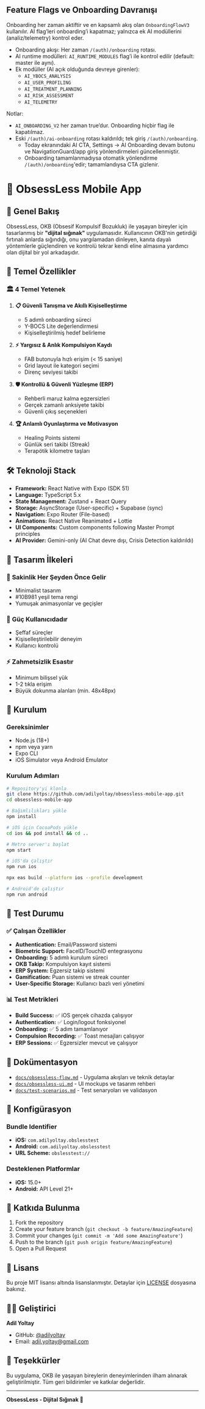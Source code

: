 ## Feature Flags ve Onboarding Davranışı

Onboarding her zaman aktiftir ve en kapsamlı akış olan `OnboardingFlowV3` kullanılır. AI flag’leri onboarding’i kapatmaz; yalnızca ek AI modüllerini (analiz/telemetry) kontrol eder.

- Onboarding akışı: Her zaman `/(auth)/onboarding` rotası.
- AI runtime modülleri: `AI_RUNTIME_MODULES` flag’i ile kontrol edilir (default: master ile aynı).
- Ek modüller (AI açık olduğunda devreye girenler):
  - `AI_YBOCS_ANALYSIS`
  - `AI_USER_PROFILING`
  - `AI_TREATMENT_PLANNING`
  - `AI_RISK_ASSESSMENT`
  - `AI_TELEMETRY`

Notlar:
- `AI_ONBOARDING_V2` her zaman true’dur. Onboarding hiçbir flag ile kapatılmaz.
- Eski `/(auth)/ai-onboarding` rotası kaldırıldı; tek giriş `/(auth)/onboarding`.
  - Today ekranındaki AI CTA, Settings → AI Onboarding devam butonu ve NavigationGuard/app giriş yönlendirmeleri güncellenmiştir.
  - Onboarding tamamlanmadıysa otomatik yönlendirme `/(auth)/onboarding`'edir; tamamlandıysa CTA gizlenir.

# 🌟 ObsessLess Mobile App

## 📱 Genel Bakış

ObsessLess, OKB (Obsesif Kompulsif Bozukluk) ile yaşayan bireyler için tasarlanmış bir **"dijital sığınak"** uygulamasıdır. Kullanıcının OKB'nin getirdiği fırtınalı anlarda sığındığı, onu yargılamadan dinleyen, kanıta dayalı yöntemlerle güçlendiren ve kontrolü tekrar kendi eline almasına yardımcı olan dijital bir yol arkadaşıdır.

## 🎯 Temel Özellikler

### 🏛️ **4 Temel Yetenek**

1. **📋 Güvenli Tanışma ve Akıllı Kişiselleştirme**
   - 5 adımlı onboarding süreci
   - Y-BOCS Lite değerlendirmesi
   - Kişiselleştirilmiş hedef belirleme

2. **⚡ Yargısız & Anlık Kompulsiyon Kaydı**
   - FAB butonuyla hızlı erişim (< 15 saniye)
   - Grid layout ile kategori seçimi
   - Direnç seviyesi takibi

3. **🛡️ Kontrollü & Güvenli Yüzleşme (ERP)**
   - Rehberli maruz kalma egzersizleri
   - Gerçek zamanlı anksiyete takibi
   - Güvenli çıkış seçenekleri

4. **🏆 Anlamlı Oyunlaştırma ve Motivasyon**
   - Healing Points sistemi
   - Günlük seri takibi (Streak)
   - Terapötik kilometre taşları

## 🛠️ Teknoloji Stack

- **Framework:** React Native with Expo (SDK 51)
- **Language:** TypeScript 5.x
- **State Management:** Zustand + React Query
- **Storage:** AsyncStorage (User-specific) + Supabase (sync)
- **Navigation:** Expo Router (File-based)
- **Animations:** React Native Reanimated + Lottie
- **UI Components:** Custom components following Master Prompt principles
- **AI Provider:** Gemini-only (AI Chat devre dışı, Crisis Detection kaldırıldı)

## 🎨 Tasarım İlkeleri

### 🌿 **Sakinlik Her Şeyden Önce Gelir**
- Minimalist tasarım
- #10B981 yeşil tema rengi
- Yumuşak animasyonlar ve geçişler

### 💪 **Güç Kullanıcıdadır**
- Şeffaf süreçler
- Kişiselleştirilebilir deneyim
- Kullanıcı kontrolü

### ⚡ **Zahmetsizlik Esastır**
- Minimum bilişsel yük
- 1-2 tıkla erişim
- Büyük dokunma alanları (min. 48x48px)

## 🚀 Kurulum

### Gereksinimler
- Node.js (18+)
- npm veya yarn
- Expo CLI
- iOS Simulator veya Android Emulator

### Kurulum Adımları

```bash
# Repository'yi klonla
git clone https://github.com/adilyoltay/obsessless-mobile-app.git
cd obsessless-mobile-app

# Bağımlılıkları yükle
npm install

# iOS için CocoaPods yükle
cd ios && pod install && cd ..

# Metro server'ı başlat
npm start

# iOS'da çalıştır
npm run ios

npx eas build --platform ios --profile development

# Android'de çalıştır
npm run android
```

## 📱 Test Durumu

### ✅ **Çalışan Özellikler**
- **Authentication:** Email/Password sistemi
- **Biometric Support:** FaceID/TouchID entegrasyonu
- **Onboarding:** 5 adımlı kurulum süreci
- **OKB Takip:** Kompulsiyon kayıt sistemi
- **ERP System:** Egzersiz takip sistemi
- **Gamification:** Puan sistemi ve streak counter
- **User-Specific Storage:** Kullanıcı bazlı veri yönetimi

### 📊 **Test Metrikleri**
- **Build Success:** ✅ iOS gerçek cihazda çalışıyor
- **Authentication:** ✅ Login/logout fonksiyonel
- **Onboarding:** ✅ 5 adım tamamlanıyor  
- **Compulsion Recording:** ✅ Toast mesajları çalışıyor
- **ERP Sessions:** ✅ Egzersizler mevcut ve çalışıyor

## 📖 Dokümentasyon

- [`docs/obsessless-flow.md`](docs/obsessless-flow.md) - Uygulama akışları ve teknik detaylar
- [`docs/obsessless-ui.md`](docs/obsessless-ui.md) - UI mockups ve tasarım rehberi
- [`docs/test-scenarios.md`](docs/test-scenarios.md) - Test senaryoları ve validasyon

## 🔧 Konfigürasyon

### Bundle Identifier
- **iOS:** `com.adilyoltay.obslesstest`
- **Android:** `com.adilyoltay.obslesstest`
- **URL Scheme:** `obslesstest://`

### Desteklenen Platformlar
- **iOS:** 15.0+
- **Android:** API Level 21+

## 🤝 Katkıda Bulunma

1. Fork the repository
2. Create your feature branch (`git checkout -b feature/AmazingFeature`)
3. Commit your changes (`git commit -m 'Add some AmazingFeature'`)
4. Push to the branch (`git push origin feature/AmazingFeature`)
5. Open a Pull Request

## 📄 Lisans

Bu proje MIT lisansı altında lisanslanmıştır. Detaylar için [LICENSE](LICENSE) dosyasına bakınız.

## 👨‍💻 Geliştirici

**Adil Yoltay**
- GitHub: [@adilyoltay](https://github.com/adilyoltay)
- Email: adil.yoltay@gmail.com

## 🙏 Teşekkürler

Bu uygulama, OKB ile yaşayan bireylerin deneyimlerinden ilham alınarak geliştirilmiştir. Tüm geri bildirimler ve katkılar değerlidir.

---

**ObsessLess - Dijital Sığınak 🌟** 
 